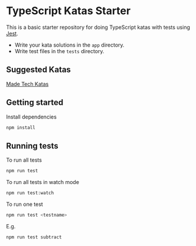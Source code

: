 # TypeScript Katas Starter

This is a basic starter repository for doing TypeScript katas with tests using [Jest](https://jestjs.io/docs/getting-started). 

- Write your kata solutions in the `app` directory.
- Write test files in the `tests` directory.

## Suggested Katas

[Made Tech Katas](https://learn.madetech.com/katas/)

## Getting started

Install dependencies

```sh
npm install
```

## Running tests

To run all tests

```sh
npm run test
```

To run all tests in watch mode

```sh
npm run test:watch
```

To run one test
```sh
npm run test <testname>
```

E.g.
```sh
npm run test subtract
```
